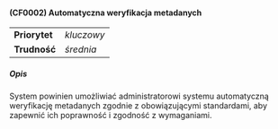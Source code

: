 #### (CF0002) Automatyczna weryfikacja metadanych

|               |            |
|---------------|------------|
| **Priorytet** | _kluczowy_ |
| **Trudność**  | _średnia_  |

##### Opis

System powinien umożliwiać administratorowi systemu automatyczną weryfikację metadanych zgodnie z obowiązującymi standardami, aby zapewnić ich poprawność i zgodność z
wymaganiami.
